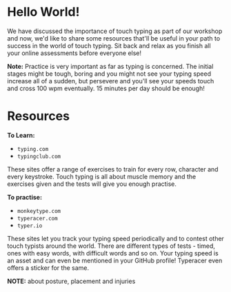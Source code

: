 # Hello World!

We have discussed the importance of touch typing as part of our workshop  and now, we'd like to share some resources that'll be useful in your path to success in the world of touch typing. Sit back and relax as you finish all your online assessments before everyone else!

**Note:** Practice is very important as far as typing is concerned. The initial stages might be tough, boring and you might not see your typing speed increase all of a sudden, but persevere and you'll see your speeds touch and cross 100 wpm eventually. 15 minutes per day should be enough!


# Resources

**To Learn:** 

 - `typing.com`
 - `typingclub.com`
 
 These sites offer a range of exercises to train for every row, character and every keystroke. Touch typing is all about muscle memory and the exercises given and the tests will give you enough practise.

**To practise:**

 - `monkeytype.com`
 - `typeracer.com` 
 - `typer.io`

These sites let you track your typing speed periodically and to contest other touch typists around the world. There are different types of tests - timed, ones with easy words, with difficult words and so on. Your typing speed is an asset and can even be mentioned in your GitHub profile! Typeracer even offers a sticker for the same. 


**NOTE:**  about posture, placement and injuries